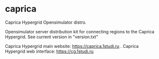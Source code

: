 # caprica
Caprica Hypergrid Opensimulator distro.

Opensimulator server distribution kit for connecting regions to the Caprica Hypergrid.
See current version in "version.txt"

Caprica Hypergrid main website: https://caprica.1studi.ru .
Caprica Hypergrid web interface: https://cg.1studi.ru
